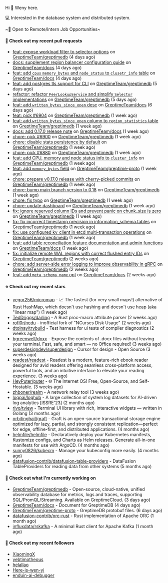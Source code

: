 Hi 👋 Weny here.

💻 Interested in the database system and distributed system.

~🍺 Open to Remote/Intern Job Opportunities~

#### 🔨 Check out my recent pull requests

- [feat: expose workload filter to selector options](https://github.com/GreptimeTeam/greptimedb/pull/6951) on [GreptimeTeam/greptimedb](https://github.com/GreptimeTeam/greptimedb) (4 days ago)
- [docs: supplement region balancer configuration guide](https://github.com/GreptimeTeam/docs/pull/2112) on [GreptimeTeam/docs](https://github.com/GreptimeTeam/docs) (4 days ago)
- [feat: add `cpus` `memory_bytes` and `node_status` to `clusetr_info` table](https://github.com/GreptimeTeam/docs/pull/2111) on [GreptimeTeam/docs](https://github.com/GreptimeTeam/docs) (4 days ago)
- [feat: add postgres tls support for CLI](https://github.com/GreptimeTeam/greptimedb/pull/6941) on [GreptimeTeam/greptimedb](https://github.com/GreptimeTeam/greptimedb) (5 days ago)
- [refactor: refactor `PeerLookupService` and simplify `Selector` implementations](https://github.com/GreptimeTeam/greptimedb/pull/6939) on [GreptimeTeam/greptimedb](https://github.com/GreptimeTeam/greptimedb) (5 days ago)
- [feat: add `written_bytes_since_open` desc](https://github.com/GreptimeTeam/docs/pull/2103) on [GreptimeTeam/docs](https://github.com/GreptimeTeam/docs) (6 days ago)
- [feat: pick #6904](https://github.com/GreptimeTeam/greptimedb/pull/6916) on [GreptimeTeam/greptimedb](https://github.com/GreptimeTeam/greptimedb) (1 week ago)
- [feat: add `written_bytes_since_open` column to `region_statistics` table](https://github.com/GreptimeTeam/greptimedb/pull/6904) on [GreptimeTeam/greptimedb](https://github.com/GreptimeTeam/greptimedb) (1 week ago)
- [docs: add 0.17.0 release note](https://github.com/GreptimeTeam/docs/pull/2092) on [GreptimeTeam/docs](https://github.com/GreptimeTeam/docs) (1 week ago)
- [chore: pick #6900](https://github.com/GreptimeTeam/greptimedb/pull/6902) on [GreptimeTeam/greptimedb](https://github.com/GreptimeTeam/greptimedb) (1 week ago)
- [chore: disable stats persistence by default](https://github.com/GreptimeTeam/greptimedb/pull/6900) on [GreptimeTeam/greptimedb](https://github.com/GreptimeTeam/greptimedb) (1 week ago)
- [chore: pick #6880](https://github.com/GreptimeTeam/greptimedb/pull/6898) on [GreptimeTeam/greptimedb](https://github.com/GreptimeTeam/greptimedb) (1 week ago)
- [feat: add CPU, memory and node status info to `cluster_info`](https://github.com/GreptimeTeam/greptimedb/pull/6897) on [GreptimeTeam/greptimedb](https://github.com/GreptimeTeam/greptimedb) (1 week ago)
- [feat: add `memory_bytes` field](https://github.com/GreptimeTeam/greptime-proto/pull/274) on [GreptimeTeam/greptime-proto](https://github.com/GreptimeTeam/greptime-proto) (1 week ago)
- [chore: prepare v0.17.0 release with cherry-picked commits](https://github.com/GreptimeTeam/greptimedb/pull/6893) on [GreptimeTeam/greptimedb](https://github.com/GreptimeTeam/greptimedb) (1 week ago)
- [chore: bump main branch version to 0.18](https://github.com/GreptimeTeam/greptimedb/pull/6890) on [GreptimeTeam/greptimedb](https://github.com/GreptimeTeam/greptimedb) (1 week ago)
- [chore: fix typo](https://github.com/GreptimeTeam/greptimedb/pull/6887) on [GreptimeTeam/greptimedb](https://github.com/GreptimeTeam/greptimedb) (1 week ago)
- [chore: update dashboard](https://github.com/GreptimeTeam/greptimedb/pull/6883) on [GreptimeTeam/greptimedb](https://github.com/GreptimeTeam/greptimedb) (1 week ago)
- [fix: ignore reserved column IDs and prevent panic on chunk_size is zero](https://github.com/GreptimeTeam/greptimedb/pull/6882) on [GreptimeTeam/greptimedb](https://github.com/GreptimeTeam/greptimedb) (1 week ago)
- [fix: fix incorrect timestamp precision in information_schema.tables](https://github.com/GreptimeTeam/greptimedb/pull/6872) on [GreptimeTeam/greptimedb](https://github.com/GreptimeTeam/greptimedb) (1 week ago)
- [fix: use configured kv_client in etcd multi-transaction operations](https://github.com/GreptimeTeam/greptimedb/pull/6871) on [GreptimeTeam/greptimedb](https://github.com/GreptimeTeam/greptimedb) (1 week ago)
- [feat: add table reconciliation feature documentation and admin functions](https://github.com/GreptimeTeam/docs/pull/2078) on [GreptimeTeam/docs](https://github.com/GreptimeTeam/docs) (1 week ago)
- [fix: initialize remote WAL regions with correct flushed entry IDs](https://github.com/GreptimeTeam/greptimedb/pull/6856) on [GreptimeTeam/greptimedb](https://github.com/GreptimeTeam/greptimedb) (2 weeks ago)
- [chore: add server-side error logging to improve observability in gRPC](https://github.com/GreptimeTeam/greptimedb/pull/6846) on [GreptimeTeam/greptimedb](https://github.com/GreptimeTeam/greptimedb) (2 weeks ago)
- [feat: add `meta_schema_name` opt](https://github.com/GreptimeTeam/docs/pull/2071) on [GreptimeTeam/docs](https://github.com/GreptimeTeam/docs) (2 weeks ago)

#### ⭐ Check out my recent stars

- [yegor256/micromap](https://github.com/yegor256/micromap) - 📈 The fastest (for very small maps!) alternative of Rust HashMap, which doesn&#39;t use hashing and doesn&#39;t use heap (aka &#34;linear map&#34;) (1 week ago)
- [TedDriggs/darling](https://github.com/TedDriggs/darling) - A Rust proc-macro attribute parser (2 weeks ago)
- [rofl0r/ncdu](https://github.com/rofl0r/ncdu) - inofficial fork of &#34;NCurses Disk Usage&#34; (2 weeks ago)
- [dtolnay/trybuild](https://github.com/dtolnay/trybuild) - Test harness for ui tests of compiler diagnostics (2 weeks ago)
- [bgreenwell/doxx](https://github.com/bgreenwell/doxx) - Expose the contents of .docx files without leaving your terminal. Fast, safe, and smart — no Office required! (3 weeks ago)
- [superdesigndev/superdesign](https://github.com/superdesigndev/superdesign) - Cursor for design - Open Source (3 weeks ago)
- [readest/readest](https://github.com/readest/readest) - Readest is a modern, feature-rich ebook reader designed for avid readers offering seamless cross-platform access, powerful tools, and an intuitive interface to elevate your reading experience. (3 weeks ago)
- [HeyPuter/puter](https://github.com/HeyPuter/puter) - 🌐 The Internet OS! Free, Open-Source, and Self-Hostable. (3 weeks ago)
- [zhboner/realm](https://github.com/zhboner/realm) - A network relay tool (3 weeks ago)
- [logpai/loghub](https://github.com/logpai/loghub) - A large collection of system log datasets for AI-driven log analytics [ISSRE&#39;23] (2 months ago)
- [rivo/tview](https://github.com/rivo/tview) - Terminal UI library with rich, interactive widgets — written in Golang (3 months ago)
- [orbitinghail/graft](https://github.com/orbitinghail/graft) - Graft is an open-source transactional storage engine optimized for lazy, partial, and strongly consistent replication—perfect for edge, offline-first, and distributed applications. (4 months ago)
- [helmfile/helmfile](https://github.com/helmfile/helmfile) - Declaratively deploy your Kubernetes manifests, Kustomize configs, and Charts as Helm releases. Generate all-in-one manifests for use with ArgoCD. (4 months ago)
- [sunny0826/kubecm](https://github.com/sunny0826/kubecm) - Manage your kubeconfig more easily. (4 months ago)
- [datafusion-contrib/datafusion-table-providers](https://github.com/datafusion-contrib/datafusion-table-providers) - DataFusion TableProviders for reading data from other systems (5 months ago)

#### 👷 Check out what I'm currently working on

- [GreptimeTeam/greptimedb](https://github.com/GreptimeTeam/greptimedb) - Open-source, cloud-native, unified observability database for metrics, logs and traces, supporting SQL/PromQL/Streaming. Available on GreptimeCloud. (3 days ago)
- [GreptimeTeam/docs](https://github.com/GreptimeTeam/docs) - Document for GreptimeDB (4 days ago)
- [GreptimeTeam/greptime-proto](https://github.com/GreptimeTeam/greptime-proto) - GreptimeDB protobuf files. (6 days ago)
- [datafusion-contrib/orc-rust](https://github.com/datafusion-contrib/orc-rust) - Rust implementation of Apache ORC (1 month ago)
- [influxdata/rskafka](https://github.com/influxdata/rskafka) - A minimal Rust client for Apache Kafka (1 month ago)

#### 👯 Check out my recent followers

- [XiaomingX](https://github.com/XiaomingX)
- [yebtimotheous](https://github.com/yebtimotheous)
- [helallao](https://github.com/helallao)
- [Here-is-wen-yi](https://github.com/Here-is-wen-yi)
- [enduin-ai-debugger](https://github.com/enduin-ai-debugger)


